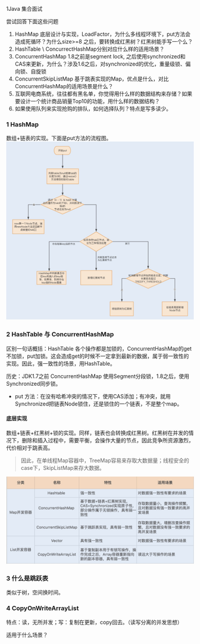 1Java 集合面试

尝试回答下面这些问题

1. HashMap 底层设计与实现，LoadFactor，为什么多线程环境下，put方法会造成死循环？为什么size>=8 之后，要转换成红黑树？红黑树能手写一个么？
2. HashTable \ ConcurrectHashMap分别对应什么样的适用场景？
3. ConcurrentHashMap 1.8之前是segment lock, 之后使用synchronized和CAS来更新，为什么？涉及1.6之后，对synchronized的优化，重量级锁、偏向锁、自旋锁
4. ConcurrentSkipListMap 基于跳表实现的Map，优点是什么，对比ConcurrentHashMap的适用场景是什么？
5. 互联网电商系统，往往都有黑名单，你觉得用什么样的数据结构来存储？如果要设计一个统计商品销量Top10的功能，用什么样的数据结构？
6. 如果使用队列来实现抢购的排队，如何选择队列？特点是写多读少。

### 1 HashMap

数组+链表的实现。下面是put方法的流程图。<img src="1Java集合面试.assets/ebc8c027e556331dc327e18feb00c7d9.jpg" alt="ebc8c027e556331dc327e18feb00c7d9" style="zoom:50%;" />



### 2 HashTable 与 ConcurrentHashMap

区别一句话概括：HashTable 各个操作都是加锁的，ConcurrentHashMap的get 不加锁，put加锁。这会造成get的时候不一定拿到最新的数据，属于弱一致性的实现。因此，强一致性的场景，用HashTable。

历史：JDK1.7之前 ConcurrentHashMap 使用Segment分段锁，1.8之后，使用Synchronized同步锁。

- put 方法：在没有哈希冲突的情况下，使用CAS添加；有冲突，就用Synchronized把链表Node锁住，还是锁住的一个链表，不是整个map。

#### 底层实现

数组+链表+红黑树+锁的实现。同样，链表也会转换成红黑树。红黑树在并发的情况下，删除和插入过程中，需要平衡，会操作大量的节点，因此竞争所资源激烈，代价相对于跳表高。

> 因此，在单线程Map容器中，TreeMap容易来存取大数据量；线程安全的case下，SkipListMap来存大数据。

<img src="1Java集合面试.assets\6d6371fda6214743d69c54528cd8ff99.jpg" alt="img" style="zoom:50%;" />

### 3 什么是跳跃表

类似于树，空间换时间。

### 4 CopyOnWriteArrayList

特点：读，无所并发；写：复制在更新，copy回去。（读写分离的并发思想）

适用于什么场景？